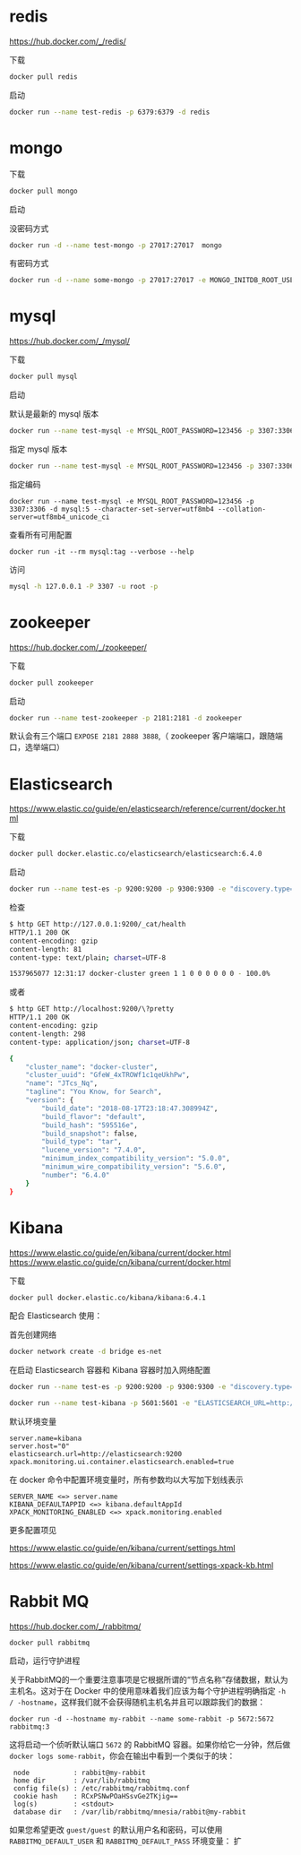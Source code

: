 # redis

https://hub.docker.com/_/redis/

下载

``` bash
docker pull redis
```

启动

``` bash
docker run --name test-redis -p 6379:6379 -d redis
```

# mongo

下载

``` bash
docker pull mongo
```

启动

没密码方式

``` bash
docker run -d --name test-mongo -p 27017:27017  mongo
```

有密码方式

``` bash
docker run -d --name some-mongo -p 27017:27017 -e MONGO_INITDB_ROOT_USERNAME=mongoadmin -e MONGO_INITDB_ROOT_PASSWORD=123456 mongo
```

# mysql

https://hub.docker.com/_/mysql/

下载

``` bash
docker pull mysql
```

启动

默认是最新的 mysql 版本

``` bash
docker run --name test-mysql -e MYSQL_ROOT_PASSWORD=123456 -p 3307:3306 -d mysql
```

指定 mysql 版本

``` bash
docker run --name test-mysql -e MYSQL_ROOT_PASSWORD=123456 -p 3307:3306 -d mysql:5
```

指定编码

```
docker run --name test-mysql -e MYSQL_ROOT_PASSWORD=123456 -p 3307:3306 -d mysql:5 --character-set-server=utf8mb4 --collation-server=utf8mb4_unicode_ci
```

查看所有可用配置

```
docker run -it --rm mysql:tag --verbose --help
```

访问

``` bash
mysql -h 127.0.0.1 -P 3307 -u root -p
```

# zookeeper

https://hub.docker.com/_/zookeeper/

下载

``` bash
docker pull zookeeper
```

启动

``` bash
docker run --name test-zookeeper -p 2181:2181 -d zookeeper
```

默认会有三个端口 `EXPOSE 2181 2888 3888`,（ zookeeper 客户端端口，跟随端口，选举端口）

# Elasticsearch

https://www.elastic.co/guide/en/elasticsearch/reference/current/docker.html

下载

``` bash
docker pull docker.elastic.co/elasticsearch/elasticsearch:6.4.0
```

启动

``` bash
docker run --name test-es -p 9200:9200 -p 9300:9300 -e "discovery.type=single-node" -d docker.elastic.co/elasticsearch/elasticsearch:6.4.0
```

检查

``` bash
$ http GET http://127.0.0.1:9200/_cat/health
HTTP/1.1 200 OK
content-encoding: gzip
content-length: 81
content-type: text/plain; charset=UTF-8

1537965077 12:31:17 docker-cluster green 1 1 0 0 0 0 0 0 - 100.0%
```

或者

``` bash
$ http GET http://localhost:9200/\?pretty                                 
HTTP/1.1 200 OK
content-encoding: gzip
content-length: 298
content-type: application/json; charset=UTF-8

{
    "cluster_name": "docker-cluster",
    "cluster_uuid": "GfeW_4xTROWf1c1qeUkhPw",
    "name": "JTcs_Nq",
    "tagline": "You Know, for Search",
    "version": {
        "build_date": "2018-08-17T23:18:47.308994Z",
        "build_flavor": "default",
        "build_hash": "595516e",
        "build_snapshot": false,
        "build_type": "tar",
        "lucene_version": "7.4.0",
        "minimum_index_compatibility_version": "5.0.0",
        "minimum_wire_compatibility_version": "5.6.0",
        "number": "6.4.0"
    }
}
```

# Kibana

https://www.elastic.co/guide/en/kibana/current/docker.html
https://www.elastic.co/guide/cn/kibana/current/docker.html

下载

``` bash
docker pull docker.elastic.co/kibana/kibana:6.4.1
```

配合 Elasticsearch 使用：

首先创建网络

``` bash
docker network create -d bridge es-net
```

在启动 Elasticsearch 容器和 Kibana 容器时加入网络配置

``` bash
docker run --name test-es -p 9200:9200 -p 9300:9300 -e "discovery.type=single-node" --network es-net -d docker.elastic.co/elasticsearch/elasticsearch:6.4.0

docker run --name test-kibana -p 5601:5601 -e "ELASTICSEARCH_URL=http://test-es:9200/" --network es-net -d docker.elastic.co/kibana/kibana:6.4.1
```

默认环境变量

```
server.name=kibana
server.host="0"
elasticsearch.url=http://elasticsearch:9200
xpack.monitoring.ui.container.elasticsearch.enabled=true
```

在 docker 命令中配置环境变量时，所有参数均以大写加下划线表示

```
SERVER_NAME <=> server.name
KIBANA_DEFAULTAPPID <=> kibana.defaultAppId
XPACK_MONITORING_ENABLED <=> xpack.monitoring.enabled
```

更多配置项见

https://www.elastic.co/guide/en/kibana/current/settings.html

https://www.elastic.co/guide/en/kibana/current/settings-xpack-kb.html

# Rabbit MQ

https://hub.docker.com/_/rabbitmq/

```
docker pull rabbitmq
```

启动，运行守护进程

关于RabbitMQ的一个重要注意事项是它根据所谓的“节点名称”存储数据，默认为主机名。这对于在 Docker 中的使用意味着我们应该为每个守护进程明确指定 `-h / -hostname`，这样我们就不会获得随机主机名并且可以跟踪我们的数据：

```
docker run -d --hostname my-rabbit --name some-rabbit -p 5672:5672 rabbitmq:3
```

这将启动一个侦听默认端口 `5672` 的 RabbitMQ 容器。如果你给它一分钟，然后做 `docker logs some-rabbit`，你会在输出中看到一个类似于的块：

```
 node           : rabbit@my-rabbit
 home dir       : /var/lib/rabbitmq
 config file(s) : /etc/rabbitmq/rabbitmq.conf
 cookie hash    : RCxPSNwPOaHSsvGe2TKjig==
 log(s)         : <stdout>
 database dir   : /var/lib/rabbitmq/mnesia/rabbit@my-rabbit
```

如果您希望更改 `guest/guest` 的默认用户名和密码，可以使用 `RABBITMQ_DEFAULT_USER` 和 `RABBITMQ_DEFAULT_PASS` 环境变量：
扩
